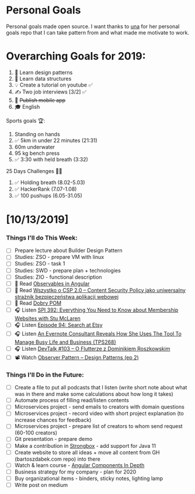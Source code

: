 Personal Goals
==============

Personal goals made open source. I want thanks to [una](https://github.com/una/personal-goals) for her personal goals repo that I can take pattern from and what made me motivate to work. 


# Overarching Goals for 2019:
1. 💚 Learn design patterns
2. 💙 Learn data structures
3. 💡 Create a tutorial on youtube ✅
4. ✍️ Two job interviews [3/2] ✅
5. 📱 ~~Publish mobile app~~
6. 🎓 English

Sports goals 🏆:
1. Standing on hands
2. ✅ 5km in under 22 minutes (21:31)
3. 60m underwater
4. 95 kg bench press
5. ✅ 3:30 with held breath (3:32)

25 Days Challenges 💪💪
1. ✅ Holding breath (8.02-5.03)
2. ✅ HackerRank (7.07-1.08)
3. ✅ 100 pushups (6.05-31.05)

# [10/13/2019]

### Things I'll do This Week:

- [ ] Prepare lecture about Builder Design Pattern
- [ ] Studies: ZSO - prepare VM with linux
- [ ] Studies: ZSO - task 1
- [ ] Studies: SWD - prepare plan + technologies
- [ ] Studies: ZIO - functional description
- [ ] 📗 Read [Observables in Angular](https://angular.io/guide/observables-in-angular)
- [ ] 📗 Read [Wszystko o CSP 2.0 – Content Security Policy jako uniwersalny strażnik bezpieczeństwa aplikacji webowej](https://sekurak.pl/wszystko-o-csp-2-0-content-security-policy-jako-uniwersalny-straznik-bezpieczenstwa-aplikacji-webowej/)
- [ ] 📗 Read [Dobry POM](https://lafkblogs.wordpress.com/2019/09/28/dobry-pom/?utm_source=jvm-bloggers.com&utm_medium=link&utm_campaign=jvm-bloggers)
- [ ] 🎧 Listen [SPI 392: Everything You Need to Know about Membership Websites with Stu McLaren](https://www.smartpassiveincome.com/podcasts/membership-websites-with-stu-mclaren/)
- [ ] 🎧 Listen [Episode 94: Search at Etsy](https://www.programmingthrowdown.com/2019/10/episode-94-search-at-etsy.html)
- [ ] 🎧 Listen [An Evernote Consultant Reveals How She Uses The Tool To Manage Busy Life and Business (TPS268)](http://www.asianefficiency.com/podcast/268-stacey-harmon/)
- [ ] 🎧 Listen [DevTalk #103 – O Flutterze z Dominikiem Roszkowskim](https://devstyle.pl/2019/10/07/devtalk-103-o-flutterze-z-dominikiem-roszkowskim/)
- [ ] 📽️ Watch [Observer Pattern – Design Patterns (ep 2)](https://youtu.be/_BpmfnqjgzQ)

### Things I'll Do in the Future:

- [ ] Create a file to put all podcasts that I listen (write short note about what was in there and make some calculations about how long it takes)
- [ ] Automate process of filling read/listen contents
- [ ] Microservices project - send emails to creators with domain questions
- [ ] Microservices project - record video with short project explanation (to increase chances for feedback)
- [ ] Microservices project - prepare list of creators to whom send request (60-100 creators)
- [ ] Git presentation - prepare demo
- [ ] Make a contribution in [Strongbox](https://github.com/strongbox/strongbox) - add support for Java 11
- [ ] Create website to store all ideas + move all content from GH (bartoszdabek.com repo) into there
- [ ] Watch & learn course - [Angular Components In Depth](https://youtu.be/_b0fuqZwJc8?list=PLqq-6Pq4lTTbh7bUrKwyCWr6ABBFEd4bD) 
- [ ] Business strategy for my company - plan for 2020
- [ ] Buy organizational items - binders, sticky notes, lighting lamp
- [ ] Write post on medium
